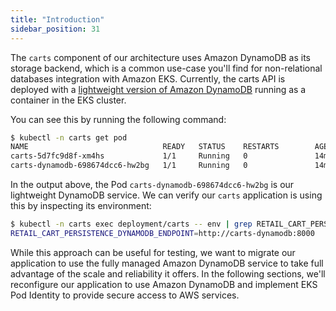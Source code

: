 ```yaml
---
title: "Introduction"
sidebar_position: 31
---
```


The `carts` component of our architecture uses Amazon DynamoDB as its storage backend, which is a common use-case you'll find for non-relational databases integration with Amazon EKS. Currently, the carts API is deployed with a [lightweight version of Amazon DynamoDB](https://docs.aws.amazon.com/amazondynamodb/latest/developerguide/DynamoDBLocal.html) running as a container in the EKS cluster.

You can see this by running the following command:

```bash
$ kubectl -n carts get pod
NAME                              READY   STATUS    RESTARTS        AGE
carts-5d7fc9d8f-xm4hs             1/1     Running   0               14m
carts-dynamodb-698674dcc6-hw2bg   1/1     Running   0               14m
```

In the output above, the Pod `carts-dynamodb-698674dcc6-hw2bg` is our lightweight DynamoDB service. We can verify our `carts` application is using this by inspecting its environment:

```bash
$ kubectl -n carts exec deployment/carts -- env | grep RETAIL_CART_PERSISTENCE_DYNAMODB_ENDPOINT
RETAIL_CART_PERSISTENCE_DYNAMODB_ENDPOINT=http://carts-dynamodb:8000
```

While this approach can be useful for testing, we want to migrate our application to use the fully managed Amazon DynamoDB service to take full advantage of the scale and reliability it offers. In the following sections, we'll reconfigure our application to use Amazon DynamoDB and implement EKS Pod Identity to provide secure access to AWS services.
